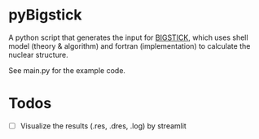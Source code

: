 # pyBigstick

A python script that generates the input for [BIGSTICK](https://github.com/cwjsdsu/BigstickPublick), which uses shell model (theory & algorithm) and fortran (implementation) to calculate the nuclear structure.

See main.py for the example code.

# Todos
- [ ] Visualize the results (.res, .dres, .log) by streamlit
